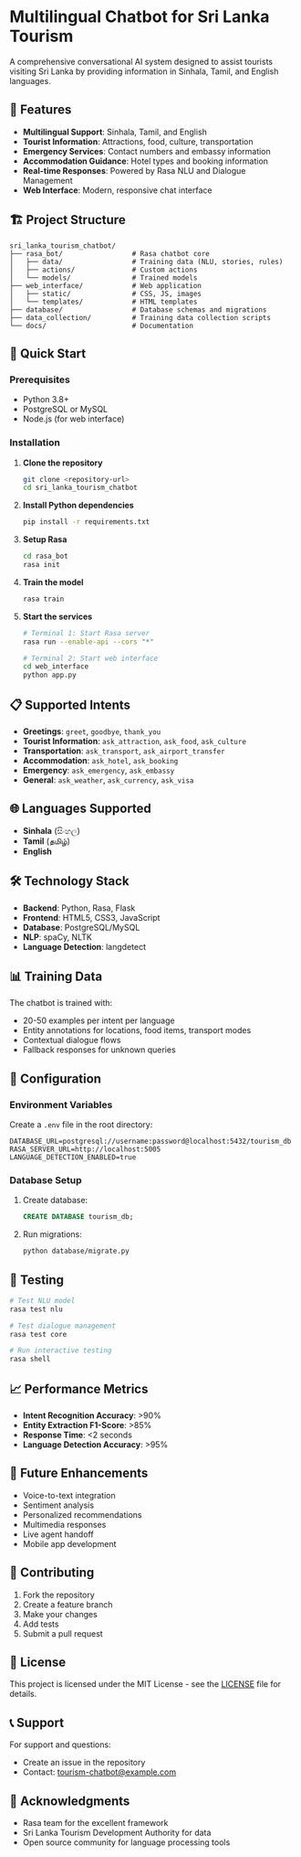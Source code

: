 # Multilingual Chatbot for Sri Lanka Tourism

A comprehensive conversational AI system designed to assist tourists visiting Sri Lanka by providing information in Sinhala, Tamil, and English languages.

## 🌟 Features

- **Multilingual Support**: Sinhala, Tamil, and English
- **Tourist Information**: Attractions, food, culture, transportation
- **Emergency Services**: Contact numbers and embassy information
- **Accommodation Guidance**: Hotel types and booking information
- **Real-time Responses**: Powered by Rasa NLU and Dialogue Management
- **Web Interface**: Modern, responsive chat interface

## 🏗️ Project Structure

```
sri_lanka_tourism_chatbot/
├── rasa_bot/                 # Rasa chatbot core
│   ├── data/                 # Training data (NLU, stories, rules)
│   ├── actions/              # Custom actions
│   └── models/               # Trained models
├── web_interface/            # Web application
│   ├── static/               # CSS, JS, images
│   └── templates/            # HTML templates
├── database/                 # Database schemas and migrations
├── data_collection/          # Training data collection scripts
└── docs/                     # Documentation
```

## 🚀 Quick Start

### Prerequisites

- Python 3.8+
- PostgreSQL or MySQL
- Node.js (for web interface)

### Installation

1. **Clone the repository**
   ```bash
   git clone <repository-url>
   cd sri_lanka_tourism_chatbot
   ```

2. **Install Python dependencies**
   ```bash
   pip install -r requirements.txt
   ```

3. **Setup Rasa**
   ```bash
   cd rasa_bot
   rasa init
   ```

4. **Train the model**
   ```bash
   rasa train
   ```

5. **Start the services**
   ```bash
   # Terminal 1: Start Rasa server
   rasa run --enable-api --cors "*"
   
   # Terminal 2: Start web interface
   cd web_interface
   python app.py
   ```

## 📋 Supported Intents

- **Greetings**: `greet`, `goodbye`, `thank_you`
- **Tourist Information**: `ask_attraction`, `ask_food`, `ask_culture`
- **Transportation**: `ask_transport`, `ask_airport_transfer`
- **Accommodation**: `ask_hotel`, `ask_booking`
- **Emergency**: `ask_emergency`, `ask_embassy`
- **General**: `ask_weather`, `ask_currency`, `ask_visa`

## 🌐 Languages Supported

- **Sinhala** (සිංහල)
- **Tamil** (தமிழ்)
- **English**

## 🛠️ Technology Stack

- **Backend**: Python, Rasa, Flask
- **Frontend**: HTML5, CSS3, JavaScript
- **Database**: PostgreSQL/MySQL
- **NLP**: spaCy, NLTK
- **Language Detection**: langdetect

## 📊 Training Data

The chatbot is trained with:
- 20-50 examples per intent per language
- Entity annotations for locations, food items, transport modes
- Contextual dialogue flows
- Fallback responses for unknown queries

## 🔧 Configuration

### Environment Variables

Create a `.env` file in the root directory:

```env
DATABASE_URL=postgresql://username:password@localhost:5432/tourism_db
RASA_SERVER_URL=http://localhost:5005
LANGUAGE_DETECTION_ENABLED=true
```

### Database Setup

1. Create database:
   ```sql
   CREATE DATABASE tourism_db;
   ```

2. Run migrations:
   ```bash
   python database/migrate.py
   ```

## 🧪 Testing

```bash
# Test NLU model
rasa test nlu

# Test dialogue management
rasa test core

# Run interactive testing
rasa shell
```

## 📈 Performance Metrics

- **Intent Recognition Accuracy**: >90%
- **Entity Extraction F1-Score**: >85%
- **Response Time**: <2 seconds
- **Language Detection Accuracy**: >95%

## 🔮 Future Enhancements

- Voice-to-text integration
- Sentiment analysis
- Personalized recommendations
- Multimedia responses
- Live agent handoff
- Mobile app development

## 🤝 Contributing

1. Fork the repository
2. Create a feature branch
3. Make your changes
4. Add tests
5. Submit a pull request

## 📄 License

This project is licensed under the MIT License - see the [LICENSE](LICENSE) file for details.

## 📞 Support

For support and questions:
- Create an issue in the repository
- Contact: tourism-chatbot@example.com

## 🙏 Acknowledgments

- Rasa team for the excellent framework
- Sri Lanka Tourism Development Authority for data
- Open source community for language processing tools